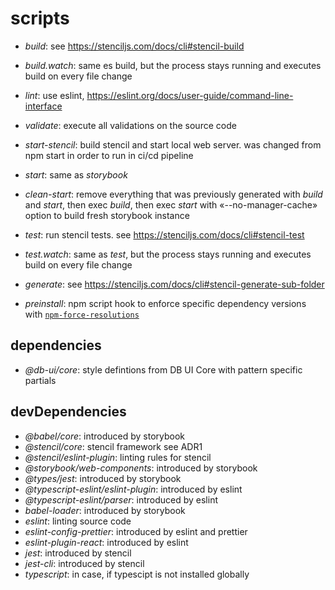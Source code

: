 # scripts

* *build*: see <https://stenciljs.com/docs/cli#stencil-build>
* *build.watch*: same es build, but the process stays running and executes build on every file change
* *lint*: use eslint, <https://eslint.org/docs/user-guide/command-line-interface>
* *validate*: execute all validations on the source code
* *start-stencil*: build stencil and start local web server. was changed from npm start in order to run in ci/cd pipeline
* *start*: same as *storybook*
* *clean-start*: remove everything that was previously generated with *build* and *start*, then exec *build*, then exec *start* with «--no-manager-cache» option to build fresh storybook instance
* *test*: run stencil tests. see <https://stenciljs.com/docs/cli#stencil-test>
* *test.watch*: same as *test*, but the process stays running and executes build on every file change
* *generate*: see <https://stenciljs.com/docs/cli#stencil-generate-sub-folder>

* *preinstall*: npm script hook to enforce specific dependency versions with [`npm-force-resolutions`](https://www.npmjs.com/package/npm-force-resolutions)



## dependencies

* *@db-ui/core*: style defintions from DB UI Core with pattern specific partials

## devDependencies

* *@babel/core*: introduced by storybook
* *@stencil/core*: stencil framework see ADR1
* *@stencil/eslint-plugin*: linting rules for stencil
* *@storybook/web-components*: introduced by storybook
* *@types/jest*: introduced by storybook
* *@typescript-eslint/eslint-plugin*: introduced by eslint
* *@typescript-eslint/parser*: introduced by eslint
* *babel-loader*: introduced by storybook
* *eslint*: linting source code
* *eslint-config-prettier*: introduced by eslint and prettier
* *eslint-plugin-react*: introduced by eslint
* *jest*: introduced by stencil
* *jest-cli*: introduced by stencil
* *typescript*: in case, if typescipt is not installed globally

